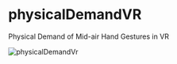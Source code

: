 # physicalDemandVR
Physical Demand of Mid-air Hand Gestures in VR

![physicalDemandVr](https://user-images.githubusercontent.com/70312480/146717541-07f5b491-a7ee-4da1-b3b0-237b47d37d18.png)
